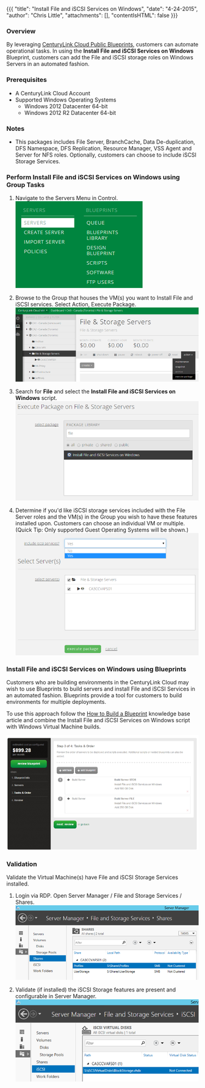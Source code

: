 {{{
  "title": "Install File and iSCSI Services on Windows",
  "date": "4-24-2015",
  "author": "Chris Little",
  "attachments": [],
  "contentIsHTML": false
}}}

### Overview
By leveraging [CenturyLink Cloud Public Blueprints](../Blueprints/centurylink-cloud-public-blueprint-packages.md), customers can automate operational tasks. In using the **Install File and iSCSI Services on Windows** Blueprint, customers can add the File and iSCSI storage roles on Windows Servers in an automated fashion.

### Prerequisites

* A CenturyLink Cloud Account
* Supported Windows Operating Systems
   * Windows 2012 Datacenter 64-bit
   * Windows 2012 R2 Datacenter 64-bit

### Notes
* This packages includes File Server, BranchCache, Data De-duplication, DFS Namespace, DFS Replication, Resource Manager, VSS Agent and Server for NFS roles. Optionally, customers can choose to include iSCSI Storage Services.

### Perform Install File and iSCSI Services on Windows using Group Tasks
1. Navigate to the Servers Menu in Control.
   ![Portal Servers Menu](../images/Install-File-and-iSCSI-Services-on-Windows-01.png)

2. Browse to the Group that houses the VM(s) you want to Install File and iSCSI services. Select Action, Execute Package.
   ![execute package on group](../images/Install-File-and-iSCSI-Services-on-Windows-02.png)

3. Search for **File** and select the **Install File and iSCSI Services on Windows** script.
   ![Search for file](../images/Install-File-and-iSCSI-Services-on-Windows-03.png)

4. Determine if you'd like iSCSI storage services included with the File Server roles and the VM(s) in the Group you wish to have these features installed upon. Customers can choose an individual VM or multiple. (Quick Tip: Only supported Guest Operating Systems will be shown.)
   ![Select Features and Servers](../images/Install-File-and-iSCSI-Services-on-Windows-04.png)

### Install File and iSCSI Services on Windows using Blueprints
Customers who are building environments in the CenturyLink Cloud may wish to use Blueprints to build servers and install File and iSCSI Services in an automated fashion. Blueprints provide a tool for customers to build environments for multiple deployments.

To use this approach follow the [How to Build a Blueprint](../Blueprints/how-to-build-a-blueprint.md) knowledge base article and combine the Install File and iSCSI Services on Windows script with Windows Virtual Machine builds.

![File and Storage Servers Environment](../images/Install-File-and-iSCSI-Services-on-Windows-05.png)

### Validation
Validate the Virtual Machine(s) have File and iSCSI Storage Services installed.
1. Login via RDP. Open Server Manager / File and Storage Services / Shares.  
   ![validate shares](../images/Install-File-and-iSCSI-Services-on-Windows-06.png)

2.  Validate (if installed) the iSCSI Storage features are present and configurable in Server Manager.
   ![Validate iSCSI](../images/Install-File-and-iSCSI-Services-on-Windows-07.png)
